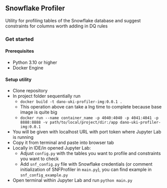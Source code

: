 ## Snowflake Profiler

Utility for profiling tables of the Snowflake database and suggest constraints for columns worth adding in DQ rules

### Get started

#### Prerequisites

- Python 3.10 or higher
- Docker Engine

#### Setup utility

- Clone repository
- In project folder sequentially run 
  - `docker build -t dano-uki-profiler-img:0.0.1 .`
  - This operation above can take a lng time to complete because base image is quite big
  - `docker run --name container_name -p 4040:4040 -p 4041:4041 -p 8888:8888 -v path/to/local/project/dir:/app dano-uki-profiler-img:0.0.1`
- You will be given with localhost URL with port token where Jupyter Lab is running
- Copy it from terminal and paste into browser tab
- Locally in IDE/in opened Jupyter Lab:
  - Adjust `config.py` with the tables you want to profile and constraints you want to check
  - Add `snf_config.py` file with Snowflake credentials (or comment initialization of SNFProfiler in `main.py`), you can find example in `snf_config_example.py`
- Open terminal within Jupyter Lab and run `python main.py`

